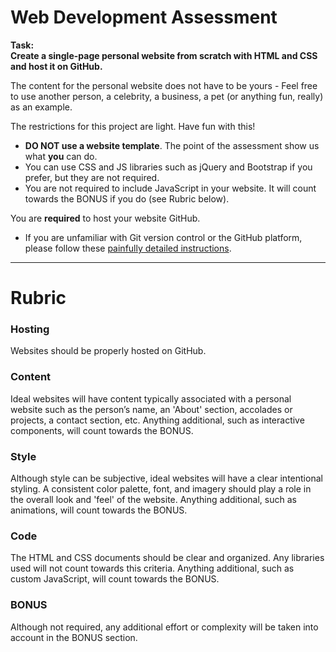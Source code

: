 # Web Development Assessment 
**Task: <br>Create a single-page personal website from scratch with HTML and CSS and host it on GitHub.**

The content for the personal website does not have to be yours - Feel free to use another person, a celebrity, a business, a pet (or anything fun, really) as an example.

The restrictions for this project are light. Have fun with this!
-  **DO NOT use a website template**. The point of the assessment show us what __you__ can do.
-  You can use CSS and JS libraries such as jQuery and Bootstrap if you prefer, but they are not required.
-  You are not required to include JavaScript in your website. It will count towards the BONUS if you do (see Rubric below).

You are **required** to host your website GitHub.  
-  If you are unfamiliar with Git version control or the GitHub platform, please follow these [painfully detailed instructions](https://docs.google.com/presentation/d/1Q5OhMybXsA-Rq4e3RpwoOrsDO1qjwJ4EQXT1DJDe3wY/edit?usp=sharing).

---
# Rubric
### Hosting
Websites should be properly hosted on GitHub.
### Content
Ideal websites will have content typically associated with a personal website such as the person’s name, an 'About' section, accolades or projects, a contact section, etc. Anything additional, such as interactive components, will count towards the BONUS.
### Style
Although style can be subjective, ideal websites will have a clear intentional styling. A consistent color palette, font, and imagery should play a role in the overall look and 'feel' of the website. Anything additional, such as animations, will count towards the BONUS.
### Code
The HTML and CSS documents should be clear and organized. Any libraries used will not count towards this criteria. Anything additional, such as custom JavaScript, will count towards the BONUS.
### BONUS
Although not required, any additional effort or complexity will be taken into account in the BONUS section. 
